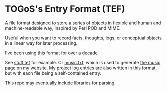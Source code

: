 # TOGoS's Entry Format (TEF)

A file format designed to store a series of objects in flexible and human and machine-readable way,
inspired by Perl POD and MIME.

Useful when you want to record facts, thoughts, logs, or conceptual objects
in a linear way for later processing.

I've been using this format for over a decade

See [stuff.tef](./stuff.tef) for example.
Or [music.txt](http://www.nuke24.net/music/music.txt),
which is used to generate [the music page on my website](http://www.nuke24.net/music/).
My [project log entries](http://www.nuke24.net/plog/entries/) are also written
in this format, but with each file being a self-contained entry.

This repo may eventually include libraries for parsing.

